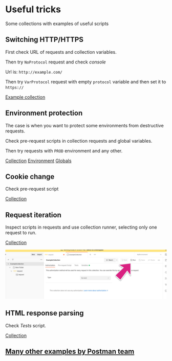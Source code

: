 # Useful tricks

Some collections with examples of useful scripts

## Switching HTTP/HTTPS

First check URL of requests and collection variables.

Then try `NoProtocol` request and check *console*

Url is: `http://example.com/`

Then try `VarProtocol` request with empty `protocol` variable and then set it to `https://`

[Example collection](/collections/HTTP-S.postman_collection.json)

## Environment protection

The case is when you want to protect some environments from destructive requests.

Check pre-request scripts in collection requests and global variables.

Then try requests with `PROD` environment and any other.

[Collection](/collections/AccessValidation.postman_collection.json)
[Environment](/collections/PROD.postman_environment.json)
[Globals](/collections/workspace.postman_globals.json)

## Cookie change

Check pre-request script

[Collection](/collections/ChangeCookie.postman_collection.json)

## Request iteration

Inspect scripts in requests and use collection runner, selecting only one request to run.

[Collection](/collections/IterateinRun.postman_collection.json)

![collection-runner](/images/collection-runner.jpg)

## HTML response parsing

Check *Tests* script.

[Collection](/collections/ParseHtmlResponse.postman_collection.json)

## [Many other examples by Postman team](https://www.postman.com/postman/workspace/postman-answers/request/3407886-06011115-e3cf-4711-926c-55a417d530f1)